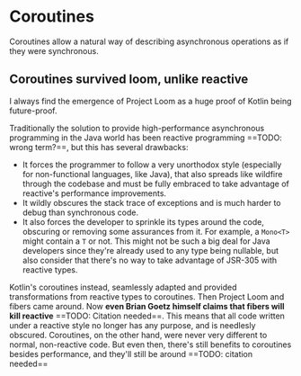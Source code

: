 # Coroutines
Coroutines allow a natural way of describing asynchronous operations as if they were synchronous.

## Coroutines survived loom, unlike reactive
I always find the emergence of Project Loom as a huge proof of Kotlin being future-proof. 

Traditionally the solution to provide high-performance asynchronous programming in the Java world has been reactive programming ==TODO: wrong term?==, but this has several drawbacks:
* It forces the programmer to follow a very unorthodox style (especially for non-functional languages, like Java), that also spreads like wildfire through the codebase and must be fully embraced to take advantage of reactive's performance improvements.
* It wildly obscures the stack trace of exceptions and is much harder to debug than synchronous code.
* It also forces the developer to sprinkle its types around the code, obscuring or removing some assurances from it. For example, a `Mono<T>` might contain a `T` or not. This might not be such a big deal for Java developers since they're already used to any type being nullable, but also consider that there's no way to take advantage of JSR-305 with reactive types.

Kotlin's coroutines instead, seamlessly adapted and provided transformations from reactive types to coroutines. Then Project Loom and fibers came around. Now **even Brian Goetz himself claims that fibers will kill reactive** ==TODO: Citation needed==. This means that all code written under a reactive style no longer has any purpose, and is needlesly obscured. Coroutines, on the other hand, were never very different to normal, non-reactive code. But even then, there's still benefits to coroutines besides performance, and they'll still be around ==TODO: citation needed==
